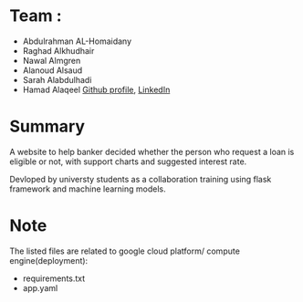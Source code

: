 # Team :
* Abdulrahman AL-Homaidany
* Raghad Alkhudhair
* Nawal Almgren
* Alanoud Alsaud
* Sarah Alabdulhadi
* Hamad Alaqeel [Github profile](https://github.com/hamadalaqeel), [LinkedIn](https://www.linkedin.com/in/hamad-alaqeel/)


# Summary 
A website to help banker decided whether the person who request a loan is eligible or not, with support charts and suggested interest rate. 

Devloped by universty students as a collaboration training using flask framework and machine learning models.


# Note
The listed files are related to google cloud platform/ compute engine(deployment):
* requirements.txt
* app.yaml
